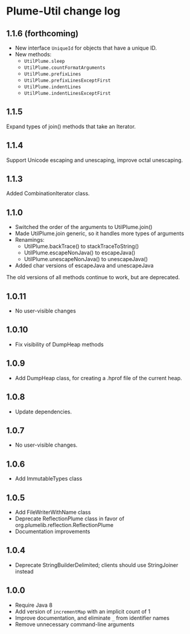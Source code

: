 # Plume-Util change log

## 1.1.6 (forthcoming)

- New interface `UniqueId` for objects that have a unique ID.
- New methods:
   - `UtilPlume.sleep`
   - `UtilPlume.countFormatArguments`
   - `UtilPlume.prefixLines`
   - `UtilPlume.prefixLinesExceptFirst`
   - `UtilPlume.indentLines`
   - `UtilPlume.indentLinesExceptFirst`

## 1.1.5

Expand types of join() methods that take an Iterator.

## 1.1.4

Support Unicode escaping and unescaping, improve octal unescaping.

## 1.1.3

Added CombinationIterator class.

## 1.1.0

- Switched the order of the arguments to UtilPlume.join()
- Made UtilPlume.join generic, so it handles more types of arguments
- Renamings:
   - UtilPlume.backTrace() to stackTraceToString()
   - UtilPlume.escapeNonJava() to escapeJava()
   - UtilPlume.unescapeNonJava() to unescapeJava()
- Added char versions of escapeJava and unescapeJava

The old versions of all methods continue to work, but are deprecated.

## 1.0.11

- No user-visible changes

## 1.0.10

- Fix visibility of DumpHeap methods

## 1.0.9

- Add DumpHeap class, for creating a .hprof file of the current heap.

## 1.0.8

- Update dependencies.

## 1.0.7

- No user-visible changes.

## 1.0.6

- Add ImmutableTypes class

## 1.0.5

- Add FileWriterWithName class
- Deprecate ReflectionPlume class in favor of org.plumelib.reflection.ReflectionPlume
- Documentation improvements

## 1.0.4

- Deprecate StringBuilderDelimited; clients should use StringJoiner instead

## 1.0.0

- Require Java 8
- Add version of `incrementMap` with an implicit count of 1
- Improve documentation, and eliminate `_` from identifier names
- Remove unnecessary command-line arguments
